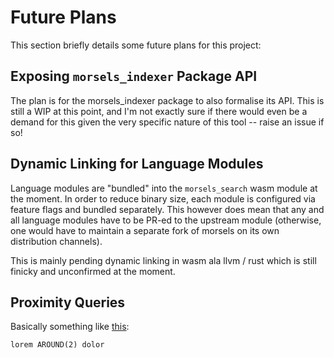 # Future Plans

This section briefly details some future plans for this project:

## Exposing `morsels_indexer` Package API

The plan is for the morsels_indexer package to also formalise its API. This is still a WIP at this point, and I'm not exactly sure if there would even be a demand for this given the very specific nature of this tool -- raise an issue if so!

## Dynamic Linking for Language Modules

Language modules are "bundled" into the `morsels_search` wasm module at the moment. In order to reduce binary size, each module is configured via feature flags and bundled separately. This however does mean that any and all language modules have to be PR-ed to the upstream module (otherwise, one would have to maintain a separate fork of morsels on its own distribution channels).

This is mainly pending dynamic linking in wasm ala llvm / rust which is still finicky and unconfirmed at the moment.

## Proximity Queries

Basically something like [this](https://www.guidingtech.com/16116/google-search-little-known-around-operator/):

```
lorem AROUND(2) dolor
```
